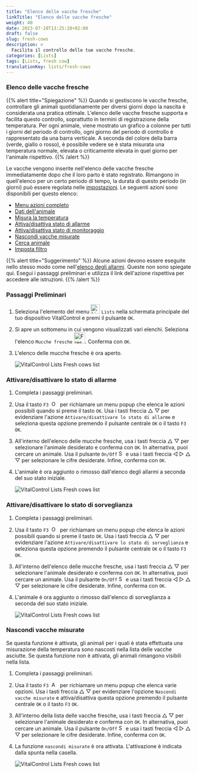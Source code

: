 ```yaml
---
title: "Elenco delle vacche fresche"
linkTitle: "Elenco delle vacche fresche"
weight: 40
date: 2023-07-28T13:25:28+02:00
draft: false
slug: fresh-cows
description: >
  Facilita il controllo delle tue vacche fresche.
categories: [Lists]
tags: [Lists, fresh cow]
translationKey: lists/fresh-cows
---
```

### Elenco delle vacche fresche

{{% alert title="Spiegazione" %}}
Quando si gestiscono le vacche fresche, controllare gli animali quotidianamente per diversi giorni dopo la nascita è considerata una pratica ottimale. L'elenco delle vacche fresche supporta e facilita questo controllo, soprattutto in termini di registrazione della temperatura. Per ogni animale, viene mostrato un grafico a colonne per tutti i giorni del periodo di controllo, ogni giorno del periodo di controllo è rappresentato da una barra verticale. A seconda del colore della barra (verde, giallo o rosso), è possibile vedere se è stata misurata una temperatura normale, elevata o criticamente elevata in quel giorno per l'animale rispettivo.
{{% /alert %}}

Le vacche vengono inserite nell'elenco delle vacche fresche immediatamente dopo che il loro parto è stato registrato. Rimangono in quell'elenco per un certo periodo di tempo, la durata di questo periodo (in giorni) può essere regolata nelle [impostazioni](../../settings/data-acquisition/#control-period-of-fresh-cows).
 Le seguenti azioni sono disponibili per questo elenco:

- [Menu azioni completo](../alarm/#full-action-menu)
- [Dati dell'animale](../alarm/#animal-data)
- [Misura la temperatura](../alarm/#take-temperature)
- [Attiva/disattiva stato di allarme](#toggle-alarm-status)
- [Attiva/disattiva stato di monitoraggio](#toggle-watch-status)
- [Nascondi vacche misurate](#hide-measured-cows)
- [Cerca animale](../alarm/#search-animal)
- [Imposta filtro](../alarm/#set-filter)

{{% alert title="Suggerimento" %}}
Alcune azioni devono essere eseguite nello stesso modo come nell'[elenco degli allarmi](../alarm). Queste non sono spiegate qui. Esegui i passaggi preliminari e utilizza il link dell'azione rispettiva per accedere alle istruzioni.
{{% /alert %}}

### Passaggi Preliminari

1. Seleziona l'elemento del menu <img src="/icons/main/lists.svg" width="25" align="bottom" alt="Lists" /> `Lists` nella schermata principale del tuo dispositivo VitalControl e premi il pulsante `OK`.

2. Si apre un sottomenu in cui vengono visualizzati vari elenchi. Seleziona l'elenco `Mucche fresche` <img src="/icons/lists/freshcows.svg" width="30" align="bottom" alt="Fresh-cows" />. Conferma con `OK`.

3. L'elenco delle mucche fresche è ora aperto.

   ![VitalControl Lists Fresh cows list](../images/firststeps4.png "Fresh cow list")

### Attivare/disattivare lo stato di allarme

1. Completa i passaggi preliminari.

2. Usa il tasto `F3` &nbsp;<img src="/icons/footer/open-popup.svg" width="15" align="bottom" alt="Open popup" />&nbsp; per richiamare un menu popup che elenca le azioni possibili quando si preme il tasto `OK`. Usa i tasti freccia △ ▽ per evidenziare l'azione `Attivare/disattivare lo stato di allarme` e seleziona questa opzione premendo il pulsante centrale `OK` o il tasto `F3` `OK`.

3. All'interno dell'elenco delle mucche fresche, usa i tasti freccia △ ▽ per selezionare l'animale desiderato e conferma con `OK`. In alternativa, puoi cercare un animale. Usa il pulsante `On/Off` <img src="/icons/footer/search.svg" width="15" align="bottom" alt="Search" /> e usa i tasti freccia ◁ ▷ △ ▽ per selezionare le cifre desiderate. Infine, conferma con `OK`.

4. L'animale è ora aggiunto o rimosso dall'elenco degli allarmi a seconda del suo stato iniziale.

   ![VitalControl Lists Fresh cows list](../images/togglealarmstatus.png "Toggle alarm status")

### Attivare/disattivare lo stato di sorveglianza

1. Completa i passaggi preliminari.

2. Usa il tasto `F3` &nbsp;<img src="/icons/footer/open-popup.svg" width="15" align="bottom" alt="Open popup" />&nbsp; per richiamare un menu popup che elenca le azioni possibili quando si preme il tasto `OK`. Usa i tasti freccia △ ▽ per evidenziare l'azione `Attivare/disattivare lo stato di sorveglianza` e seleziona questa opzione premendo il pulsante centrale `OK` o il tasto `F3` `OK`.

3. All'interno dell'elenco delle mucche fresche, usa i tasti freccia △ ▽ per selezionare l'animale desiderato e conferma con `OK`. In alternativa, puoi cercare un animale. Usa il pulsante `On/Off` <img src="/icons/footer/search.svg" width="15" align="bottom" alt="Search" /> e usa i tasti freccia ◁ ▷ △ ▽ per selezionare le cifre desiderate. Infine, conferma con `OK`.

4. L'animale è ora aggiunto o rimosso dall'elenco di sorveglianza a seconda del suo stato iniziale.


   ![VitalControl Lists Fresh cows list](../images/togglewatchstatus.png "Toggle watch status")

### Nascondi vacche misurate

Se questa funzione è attivata, gli animali per i quali è stata effettuata una misurazione della temperatura sono nascosti nella lista delle vacche asciutte. Se questa funzione non è attivata, gli animali rimangono visibili nella lista.

1. Completa i passaggi preliminari.

2. Usa il tasto `F3` &nbsp;<img src="/icons/footer/open-popup.svg" width="15" align="bottom" alt="Actions" />&nbsp; per richiamare un menu popup che elenca varie opzioni. Usa i tasti freccia △ ▽ per evidenziare l'opzione `Nascondi vacche misurate` e attiva/disattiva questa opzione premendo il pulsante centrale `OK` o il tasto `F3` `OK`.

3. All'interno della lista delle vacche fresche, usa i tasti freccia △ ▽ per selezionare l'animale desiderato e conferma con `OK`. In alternativa, puoi cercare un animale. Usa il pulsante `On/Off` <img src="/icons/footer/search.svg" width="15" align="bottom" alt="Search" /> e usa i tasti freccia ◁ ▷ △ ▽ per selezionare le cifre desiderate. Infine, conferma con `OK`.

4. La funzione `nascondi misurate` è ora attivata. L'attivazione è indicata dalla spunta nella casella.

   ![VitalControl Lists Fresh cows list](../images/hidemeasuredcows.png "Hide measured cows")
